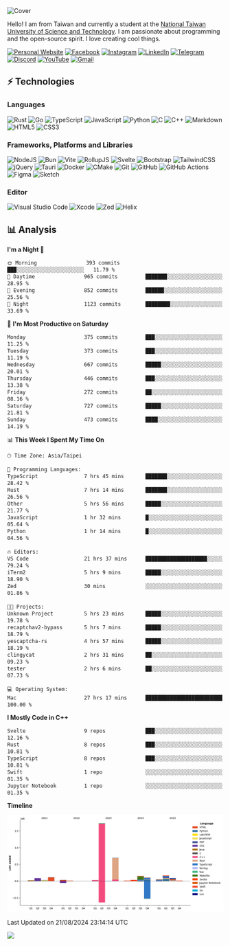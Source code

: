 <picture>
  <source media="(prefers-color-scheme: dark)" srcset="https://github.com/CRT-HAO/CRT-HAO/assets/31580253/6f53f4ab-546f-4db7-9f30-2c5b0711c0a2">
  <img alt="Cover" src="https://github.com/CRT-HAO/CRT-HAO/assets/31580253/4efdfca0-1005-43ab-8c60-07e6973a89b2">
</picture>

Hello! I am from Taiwan and currently a student at the [National Taiwan University of Science and Technology](https://www.ntust.edu.tw/). I am passionate about programming and the open-source spirit. I love creating cool things.

[![Personal Website](https://img.shields.io/badge/Personal%20Website-%23000000.svg?style=for-the-badge)](https://hayden.tw/)
[![Facebook](https://img.shields.io/badge/Facebook-%231877F2.svg?style=for-the-badge&logo=Facebook&logoColor=white)](https://www.facebook.com/CRT.HAO.CHUN/)
[![Instagram](https://img.shields.io/badge/Instagram-%23E4405F.svg?style=for-the-badge&logo=Instagram&logoColor=white)](https://www.instagram.com/crt_hao/)
[![LinkedIn](https://img.shields.io/badge/linkedin-%230077B5.svg?style=for-the-badge&logo=linkedin&logoColor=white)](https://www.linkedin.com/in/crthao/)
[![Telegram](https://img.shields.io/badge/Telegram-2CA5E0?style=for-the-badge&logo=telegram&logoColor=white)](https://t.me/CRT_HAO)
[![Discord](https://img.shields.io/badge/Discord-%235865F2.svg?style=for-the-badge&logo=discord&logoColor=white)](https://discordapp.com/users/401324674371551234)
[![YouTube](https://img.shields.io/badge/YouTube-%23FF0000.svg?style=for-the-badge&logo=YouTube&logoColor=white)](https://www.youtube.com/channel/UC-WnTCkztbitHGXnmvipUUg)
[![Gmail](https://img.shields.io/badge/Gmail-D14836?style=for-the-badge&logo=gmail&logoColor=white)](mailto:m831718@gmail.com)

## ⚡ Technologies

### Languages

![Rust](https://img.shields.io/badge/rust-%23000000.svg?style=for-the-badge&logo=rust&logoColor=white)
![Go](https://img.shields.io/badge/go-%2300ADD8.svg?style=for-the-badge&logo=go&logoColor=white)
![TypeScript](https://img.shields.io/badge/typescript-%23007ACC.svg?style=for-the-badge&logo=typescript&logoColor=white)
![JavaScript](https://img.shields.io/badge/javascript-%23323330.svg?style=for-the-badge&logo=javascript&logoColor=%23F7DF1E)
![Python](https://img.shields.io/badge/python-3670A0?style=for-the-badge&logo=python&logoColor=ffdd54)
![C](https://img.shields.io/badge/c-%2300599C.svg?style=for-the-badge&logo=c&logoColor=white)
![C++](https://img.shields.io/badge/c++-%2300599C.svg?style=for-the-badge&logo=c%2B%2B&logoColor=white)
![Markdown](https://img.shields.io/badge/markdown-%23000000.svg?style=for-the-badge&logo=markdown&logoColor=white)
![HTML5](https://img.shields.io/badge/html5-%23E34F26.svg?style=for-the-badge&logo=html5&logoColor=white)
![CSS3](https://img.shields.io/badge/css3-%231572B6.svg?style=for-the-badge&logo=css3&logoColor=white)

### Frameworks, Platforms and Libraries

![NodeJS](https://img.shields.io/badge/node.js-6DA55F?style=for-the-badge&logo=node.js&logoColor=white)
![Bun](https://img.shields.io/badge/Bun-%23000000.svg?style=for-the-badge&logo=bun&logoColor=white)
![Vite](https://img.shields.io/badge/vite-%23646CFF.svg?style=for-the-badge&logo=vite&logoColor=white)
![RollupJS](https://img.shields.io/badge/RollupJS-ef3335?style=for-the-badge&logo=rollup.js&logoColor=white)
![Svelte](https://img.shields.io/badge/svelte-%23f1413d.svg?style=for-the-badge&logo=svelte&logoColor=white)
![Bootstrap](https://img.shields.io/badge/bootstrap-%238511FA.svg?style=for-the-badge&logo=bootstrap&logoColor=white)
![TailwindCSS](https://img.shields.io/badge/tailwindcss-%2338B2AC.svg?style=for-the-badge&logo=tailwind-css&logoColor=white)
![jQuery](https://img.shields.io/badge/jquery-%230769AD.svg?style=for-the-badge&logo=jquery&logoColor=white)
![Tauri](https://img.shields.io/badge/tauri-%2324C8DB.svg?style=for-the-badge&logo=tauri&logoColor=%23FFFFFF)
![Docker](https://img.shields.io/badge/docker-%230db7ed.svg?style=for-the-badge&logo=docker&logoColor=white)
![CMake](https://img.shields.io/badge/CMake-%23008FBA.svg?style=for-the-badge&logo=cmake&logoColor=white)
![Git](https://img.shields.io/badge/git-%23F05033.svg?style=for-the-badge&logo=git&logoColor=white)
![GitHub](https://img.shields.io/badge/github-%23121011.svg?style=for-the-badge&logo=github&logoColor=white)
![GitHub Actions](https://img.shields.io/badge/github%20actions-%232671E5.svg?style=for-the-badge&logo=githubactions&logoColor=white)
![Figma](https://img.shields.io/badge/figma-%23F24E1E.svg?style=for-the-badge&logo=figma&logoColor=white)
![Sketch](https://img.shields.io/badge/Sketch-FFB387?style=for-the-badge&logo=sketch&logoColor=black)

### Editor

![Visual Studio Code](https://img.shields.io/badge/Visual%20Studio%20Code-0078d7.svg?style=for-the-badge&logo=visual-studio-code&logoColor=white)
![Xcode](https://img.shields.io/badge/Xcode-007ACC?style=for-the-badge&logo=Xcode&logoColor=white)
![Zed](https://img.shields.io/badge/Zed-F6F5F0?style=for-the-badge&logo=zed&logoColor=black)
![Helix](https://img.shields.io/badge/Helix-281733?style=for-the-badge&logo=helix&logoColor=white)

## 📊 Analysis

<!--START_SECTION:waka-->
**I'm a Night 🦉** 

```text
🌞 Morning                393 commits         ███░░░░░░░░░░░░░░░░░░░░░░   11.79 % 
🌆 Daytime                965 commits         ███████░░░░░░░░░░░░░░░░░░   28.95 % 
🌃 Evening                852 commits         ██████░░░░░░░░░░░░░░░░░░░   25.56 % 
🌙 Night                  1123 commits        ████████░░░░░░░░░░░░░░░░░   33.69 % 
```
📅 **I'm Most Productive on Saturday** 

```text
Monday                   375 commits         ███░░░░░░░░░░░░░░░░░░░░░░   11.25 % 
Tuesday                  373 commits         ███░░░░░░░░░░░░░░░░░░░░░░   11.19 % 
Wednesday                667 commits         █████░░░░░░░░░░░░░░░░░░░░   20.01 % 
Thursday                 446 commits         ███░░░░░░░░░░░░░░░░░░░░░░   13.38 % 
Friday                   272 commits         ██░░░░░░░░░░░░░░░░░░░░░░░   08.16 % 
Saturday                 727 commits         █████░░░░░░░░░░░░░░░░░░░░   21.81 % 
Sunday                   473 commits         ████░░░░░░░░░░░░░░░░░░░░░   14.19 % 
```


📊 **This Week I Spent My Time On** 

```text
🕑︎ Time Zone: Asia/Taipei

💬 Programming Languages: 
TypeScript               7 hrs 45 mins       ███████░░░░░░░░░░░░░░░░░░   28.42 % 
Rust                     7 hrs 14 mins       ███████░░░░░░░░░░░░░░░░░░   26.56 % 
Other                    5 hrs 56 mins       █████░░░░░░░░░░░░░░░░░░░░   21.77 % 
JavaScript               1 hr 32 mins        █░░░░░░░░░░░░░░░░░░░░░░░░   05.64 % 
Python                   1 hr 14 mins        █░░░░░░░░░░░░░░░░░░░░░░░░   04.56 % 

🔥 Editors: 
VS Code                  21 hrs 37 mins      ████████████████████░░░░░   79.24 % 
iTerm2                   5 hrs 9 mins        █████░░░░░░░░░░░░░░░░░░░░   18.90 % 
Zed                      30 mins             ░░░░░░░░░░░░░░░░░░░░░░░░░   01.86 % 

🐱‍💻 Projects: 
Unknown Project          5 hrs 23 mins       █████░░░░░░░░░░░░░░░░░░░░   19.78 % 
recaptchav2-bypass       5 hrs 7 mins        █████░░░░░░░░░░░░░░░░░░░░   18.79 % 
yescaptcha-rs            4 hrs 57 mins       █████░░░░░░░░░░░░░░░░░░░░   18.19 % 
clingycat                2 hrs 31 mins       ██░░░░░░░░░░░░░░░░░░░░░░░   09.23 % 
tester                   2 hrs 6 mins        ██░░░░░░░░░░░░░░░░░░░░░░░   07.73 % 

💻 Operating System: 
Mac                      27 hrs 17 mins      █████████████████████████   100.00 % 
```

**I Mostly Code in C++** 

```text
Svelte                   9 repos             ███░░░░░░░░░░░░░░░░░░░░░░   12.16 % 
Rust                     8 repos             ███░░░░░░░░░░░░░░░░░░░░░░   10.81 % 
TypeScript               8 repos             ███░░░░░░░░░░░░░░░░░░░░░░   10.81 % 
Swift                    1 repo              ░░░░░░░░░░░░░░░░░░░░░░░░░   01.35 % 
Jupyter Notebook         1 repo              ░░░░░░░░░░░░░░░░░░░░░░░░░   01.35 % 
```



**Timeline**

![Lines of Code chart](https://raw.githubusercontent.com/hayd1n/hayd1n/main/assets/bar_graph.png)


 Last Updated on 21/08/2024 23:14:14 UTC
<!--END_SECTION:waka-->

![](https://komarev.com/ghpvc/?username=CRT-HAO&style=flat-square)
